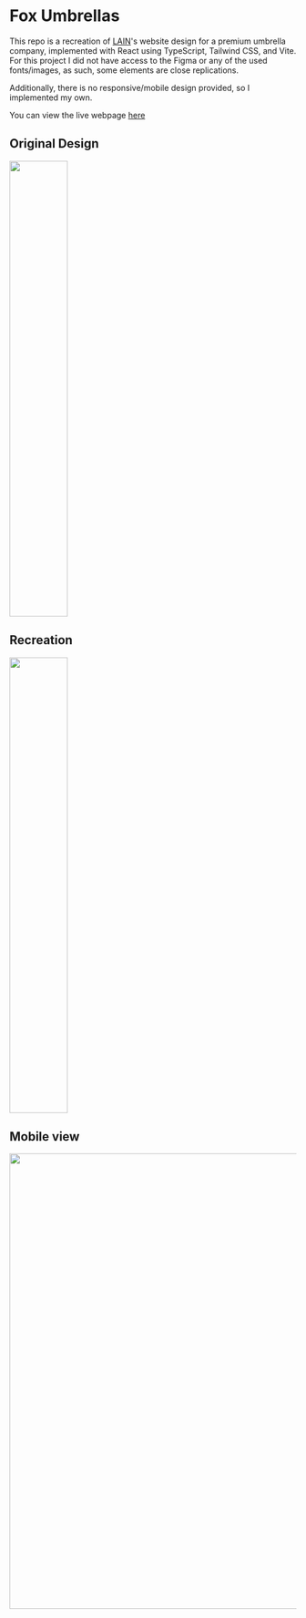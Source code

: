 # Fox Umbrellas

This repo is a recreation of [LAIN](https://dribbble.com/shots/24027033-Fox-Umbrellas-Luxury-Sophisticated-Website-Design-Concept)'s website design for a premium umbrella company, implemented with React using TypeScript, Tailwind CSS, and Vite. For this project I did not have access to the Figma or any of the used fonts/images, as such, some elements are close replications.

Additionally, there is no responsive/mobile design provided, so I implemented my own.

You can view the live webpage [here](https://asproson.github.io/css_fox/)

## Original Design
<p>
  <img src="https://github.com/ASproson/css_fox/assets/77736272/c365ae46-d9b9-4e9f-aad4-24ed3d574c6f" width="45%" height="800">
</p>

## Recreation

<p >
  <img src="https://github.com/ASproson/css_fox/assets/77736272/00c96dac-5e5a-4dd2-9223-aec592f0a38e" width="45%" height="800">
</p>

## Mobile view

<p>
  <img src="https://github.com/ASproson/css_fox/assets/77736272/64d282d9-ffbd-4cf9-bab4-f318d4b8cf12" height="800">
</p>

